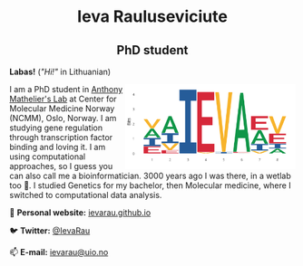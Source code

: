 <h1 align="center"> Ieva Rauluseviciute </h1>

<h2 align="center"> PhD student</h2>

**Labas!** (*"Hi!"* in Lithuanian)

<img align="right" src="ieva_logo.png" width="300">

I am a PhD student in [Anthony Mathelier's Lab](https://mathelierlab.com/) at Center for Molecular Medicine Norway (NCMM), Oslo, Norway. I am studying gene regulation through transcription factor binding and loving it. I am using computational approaches, so I guess you can also call me a bioinformatician. 3000 years ago I was there, in a wetlab too :ring:. I studied Genetics for my bachelor, then Molecular medicine, where I switched to computational data analysis.

:scroll: **Personal website:** [ievarau.github.io](https://ievarau.github.io/)

:bird: **Twitter:** [@IevaRau](https://twitter.com/ievarau)

:mailbox: **E-mail:** ievarau@uio.no

